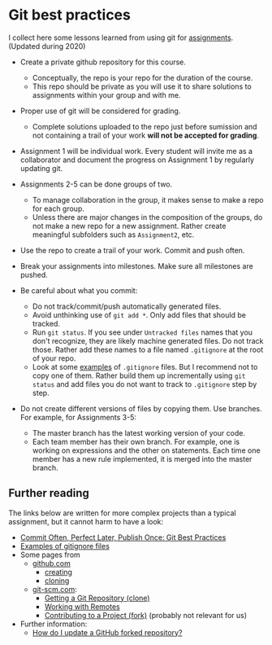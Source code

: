 # Git best practices

I collect here some lessons learned from using git for [assignments](assignments.md). (Updated during 2020)

- Create a private github repository for this course.
   - Conceptually, the repo is your repo for the duration of the course.
   - This repo should be private as you will use it to share solutions to assignments within your group and with me.
- Proper use of git will be considered for grading.
  - Complete solutions uploaded to the repo just before  sumission and not containing a trail of your work **will not be accepted for grading**.

- Assignment 1 will be individual work. Every student will invite me as a collaborator and document the progress on Assignment 1 by regularly updating git.       
- Assignments 2-5 can be done groups of two. 
   - To manage collaboration in the group, it makes sense to make a repo for each group. 
   - Unless there are major changes in the composition of the groups, do not make a new repo for a new assignment. Rather create meaningful subfolders such as `Assignment2`, etc.
- Use the repo to create a trail of your work. Commit and push often.
- Break your assignments into milestones. Make sure all milestones are pushed.
- Be careful about what you commit:  
   - Do not track/commit/push automatically generated files. 
   - Avoid unthinking use of `git add *`. Only add files that should be tracked. 
   - Run `git status`. If you see under `Untracked files` names that you don't recognize, they are likely machine generated files. Do not track those. Rather add these names to a file named `.gitignore` at the root of your repo.
  - Look at some [examples](https://github.com/github/gitignore) of `.gitignore` files. But I recommend not to copy one of them. Rather build them up incrementally using `git status` and add files you do not want to track to `.gitignore` step by step.

- Do not create different versions of files by copying them. Use branches. For example, for Assignments 3-5:
    - The master branch has the latest working version of your code.
    - Each team member has their own branch. For example, one is working on expressions and the other on statements. Each time one member has a new rule implemented, it is merged into the master branch.

## Further reading

The links below are written for more complex projects than a typical assignment, but it cannot harm to have a look:

- [Commit Often, Perfect Later, Publish Once: Git Best Practices](https://sethrobertson.github.io/GitBestPractices/)
- [Examples of gitignore files](https://github.com/github/gitignore)
-  Some pages from 
    - [github.com](https://help.github.com/en/github/creating-cloning-and-archiving-repositories/cloning-a-repository)
      - [creating](https://help.github.com/en/github/creating-cloning-and-archiving-repositories/creating-a-new-repository)
      - [cloning](https://help.github.com/en/github/creating-cloning-and-archiving-repositories/cloning-a-repository)
    - [git-scm.com](https://git-scm.com/):
      - [Getting a Git Repository (clone)](https://git-scm.com/book/en/v2/Git-Basics-Getting-a-Git-Repository)
      - [Working with Remotes](https://git-scm.com/book/en/v2/Git-Basics-Working-with-Remotes)
      - [Contributing to a Project (fork)](https://git-scm.com/book/en/v2/GitHub-Contributing-to-a-Project) (probably not relevant for us)
- Further information:
  - [How do I update a GitHub forked repository?](https://stackoverflow.com/questions/7244321/how-do-i-update-a-github-forked-repository)